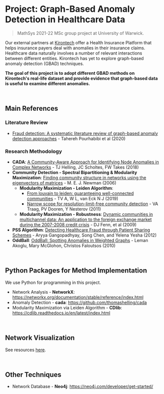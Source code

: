 # Project: Graph-Based Anomaly Detection in Healthcare Data
>MathSys 2021-22 MSc group project at University of Warwick.

Our external partners at [Kirontech](https://www.kirontech.com/) offer a Health Insurance Platform that helps insurance payers deal with anomalies in their insurance claims. Healthcare data naturally involves a number of relevant interactions between different entities. Kirontech has yet to explore graph-based anomaly detection (GBAD) techniques.

**The goal of this project is to adopt different GBAD methods on Kirontech's real-life dataset and provide evidence that graph-based data is useful to examine different anomalies.**

<br/>

## Main References
### Literature Review
- [Fraud detection: A systematic literature review of graph-based anomaly detection approaches](https://www.sciencedirect.com/science/article/pii/S0167923620300580) - Tahereh Pourhabibi et al (2020)

### Research Methodology
- **CADA**: [A Community-Aware Approach for Identifying Node Anomalies in Complex Networks](https://link.springer.com/chapter/10.1007/978-3-030-05411-3_20) - TJ Helling, JC Scholtes, FW Takes (2018)
- **Community Detection - Spectral Bipartitioning & Modularity Maximization**: [Finding community structure in networks using the eigenvectors of matrices](https://arxiv.org/abs/physics/0605087) - M. E. J. Newman (2006)
  - **Modularity Maximization - Leiden Algorithm**:
    - [From louvain to leiden: guaranteeing well-connected communities](https://www.nature.com/articles/s41598-019-41695-z) - TV A, W L, van Eck N J (2019)
    - [Narrow scope for resolution-limit-free community detection](https://arxiv.org/pdf/1104.3083.pdf) - VA Traag, PV Dooren, Y Nesterov (2011)
  - **Modularity Maximization - Robustness**: [Dynamic communities in multichannel data: An application to the foreign exchange market during the 2007-2008 credit crisis](https://ui.adsabs.harvard.edu/abs/2009Chaos..19c3119F/abstract) - DJ Fenn, et al (2009)
- **PSS Algorithm**: [Detecting Healthcare Fraud through Patient Sharing Schemes](https://link.springer.com/chapter/10.1007/978-3-642-29166-1_39) - Aryya Gangopadhyay, Song Chen, and Yelena Yesha (2012)
- **OddBall**: [OddBall: Spotting Anomalies in Weighted Graphs](http://www.cs.cmu.edu/~mmcgloho/pubs/pakdd10.pdf) - Leman Akoglu, Mary McGlohon, Christos Faloutsos (2010)
<br/>

## Python Packages for Method Implementation
We use Python for programming in this project.
- Network Analysis - **NetworkX**: https://networkx.org/documentation/stable/reference/index.html
- Anomaly Detection - **cada**: https://github.com/thomashelling/cada
- Modularity Maximization via Leiden Algorithm - **CDlib**: https://cdlib.readthedocs.io/en/latest/index.html
<br/>

## Network Visualization
See resources [here](https://github.com/YuetingH).

<br/>


## Other Techniques
- Network Database - **Neo4j**: https://neo4j.com/developer/get-started/
